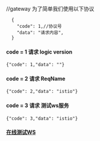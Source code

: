 //gateway 为了简单我们使用以下协议
```base
  {
    "code": 1,//协议号
    "data": "请求内容",
  }
```
#### code = 1 请求 logic version
```base
{"code": 1,"data": ""}
```
#### code = 2 请求 ReqName
 ```base
{"code": 2,"data": "istio"}
```
#### code = 3 请求 测试ws服务
 ```base
{"code": 3,"data": "istio"}
```

#### [在线测试WS](http://www.easyswoole.com/wstool.html)